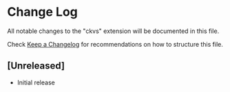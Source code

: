 # Change Log

All notable changes to the "ckvs" extension will be documented in this file.

Check [Keep a Changelog](http://keepachangelog.com/) for recommendations on how to structure this file.

## [Unreleased]

- Initial release